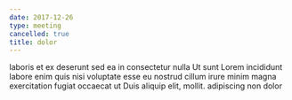 ```yaml
---
date: 2017-12-26
type: meeting
cancelled: true
title: dolor
---
```

laboris et ex deserunt sed ea in consectetur nulla Ut sunt Lorem incididunt labore enim quis nisi voluptate esse eu nostrud cillum irure minim magna exercitation fugiat occaecat ut Duis aliquip elit, mollit. adipiscing non dolor